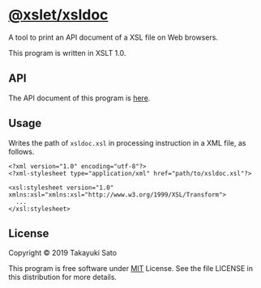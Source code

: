 # [@xslet/xsldoc](https://github.com/xslet/xsldoc)

A tool to print an API document of a XSL file on Web browsers.

This program is written in XSLT 1.0.

## API

The API document of this program is [here](https://xslet.github.io/xsldoc/api/xsldoc.xml).

## Usage

Writes the path of `xsldoc.xsl` in processing instruction in a XML file, as follows.

```
<?xml version="1.0" encoding="utf-8"?>
<?xml-stylesheet type="application/xml" href="path/to/xsldoc.xsl"?>

<xsl:stylesheet version="1.0" xmlns:xsl="xmlns:xsl="http://www.w3.org/1999/XSL/Transform">
  ...
</xsl:stylesheet>
```

## License

Copyright &copy; 2019 Takayuki Sato

This program is free software under [MIT](https://opensource.org/licenses/MIT) License.
See the file LICENSE in this distribution for more details.

